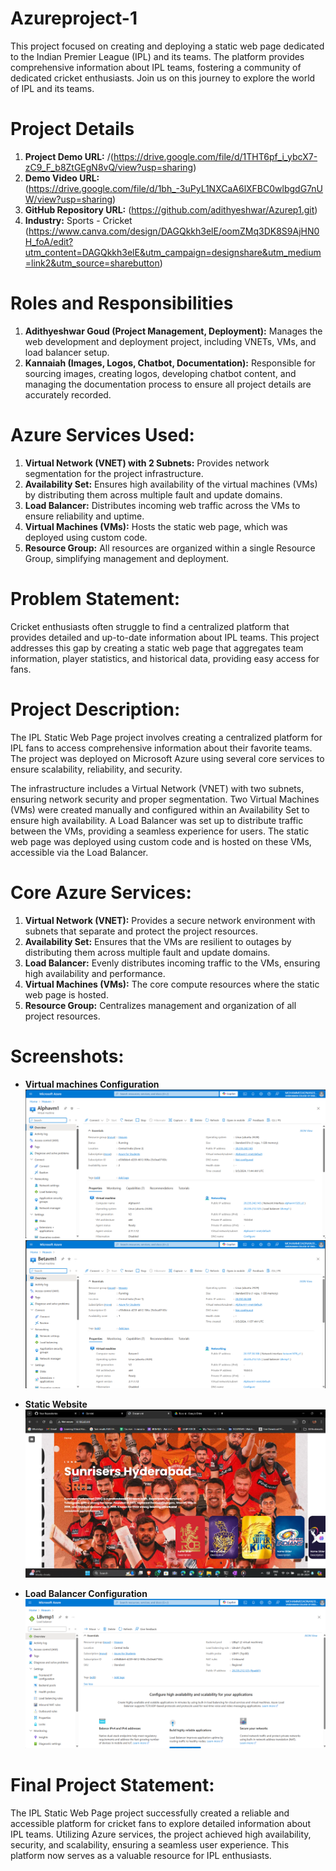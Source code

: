 # Azureproject-1
This project focused on creating and deploying a static web page dedicated to the Indian Premier League (IPL) and its teams. The platform provides comprehensive information about IPL teams, fostering a community of dedicated cricket enthusiasts. Join us on this journey to explore the world of IPL and its teams.

# Project Details
1. **Project Demo URL:** /(https://drive.google.com/file/d/1THT6pf_i_ybcX7-zC9_F_b8ZtGEgN8vQ/view?usp=sharing)
2. **Demo Video URL:** (https://drive.google.com/file/d/1bh_-3uPyL1NXCaA6lXFBC0wlbgdG7nUW/view?usp=sharing)
3. **GitHub Repository URL:** (https://github.com/adithyeshwar/Azurep1.git)
4. **Industry:** Sports - Cricket (https://www.canva.com/design/DAGQkkh3elE/oomZMq3DK8S9AjHN0H_foA/edit?utm_content=DAGQkkh3elE&utm_campaign=designshare&utm_medium=link2&utm_source=sharebutton)

# Roles and Responsibilities
1. **Adithyeshwar Goud (Project Management, Deployment):** Manages the web development and deployment project, including VNETs, VMs, and load balancer setup.
2. **Kannaiah (Images, Logos, Chatbot, Documentation):** Responsible for sourcing images, creating logos, developing chatbot content, and managing the documentation process to ensure all project details are accurately recorded.


# Azure Services Used:
1. **Virtual Network (VNET) with 2 Subnets:** Provides network segmentation for the project infrastructure.
2. **Availability Set:** Ensures high availability of the virtual machines (VMs) by distributing them across multiple fault and update domains.
3. **Load Balancer:** Distributes incoming web traffic across the VMs to ensure reliability and uptime.
4. **Virtual Machines (VMs):** Hosts the static web page, which was deployed using custom code.
5. **Resource Group:** All resources are organized within a single Resource Group, simplifying management and deployment.

# Problem Statement:
Cricket enthusiasts often struggle to find a centralized platform that provides detailed and up-to-date information about IPL teams. This project addresses this gap by creating a static web page that aggregates team information, player statistics, and historical data, providing easy access for fans.

# Project Description:
The IPL Static Web Page project involves creating a centralized platform for IPL fans to access comprehensive information about their favorite teams. The project was deployed on Microsoft Azure using several core services to ensure scalability, reliability, and security.

The infrastructure includes a Virtual Network (VNET) with two subnets, ensuring network security and proper segmentation. Two Virtual Machines (VMs) were created manually and configured within an Availability Set to ensure high availability. A Load Balancer was set up to distribute traffic between the VMs, providing a seamless experience for users. The static web page was deployed using custom code and is hosted on these VMs, accessible via the Load Balancer.

# Core Azure Services:
1. **Virtual Network (VNET):** Provides a secure network environment with subnets that separate and protect the project resources.
2. **Availability Set:** Ensures that the VMs are resilient to outages by distributing them across multiple fault and update domains.
3. **Load Balancer:** Evenly distributes incoming traffic to the VMs, ensuring high availability and performance.
4. **Virtual Machines (VMs):** The core compute resources where the static web page is hosted.
5. **Resource Group:** Centralizes management and organization of all project resources.

# Screenshots:
- **Virtual machines Configuration**
  ![VM-1 Configuration](major/vm1.png)
  ![VM-2 Configuration](major/vm2.png)
  
- **Static Website**
  ![Static Website](major/webpage1.png)
  
- **Load Balancer Configuration**
  ![Load Balancer](major/LB.png)

# Final Project Statement:
The IPL Static Web Page project successfully created a reliable and accessible platform for cricket fans to explore detailed information about IPL teams. Utilizing Azure services, the project achieved high availability, security, and scalability, ensuring a seamless user experience. This platform now serves as a valuable resource for IPL enthusiasts.
